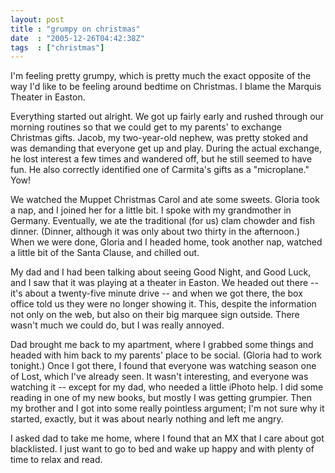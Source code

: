 ```yaml
---
layout: post
title : "grumpy on christmas"
date  : "2005-12-26T04:42:38Z"
tags  : ["christmas"]
---
```

I'm feeling pretty grumpy, which is pretty much the exact opposite of the way I'd like to be feeling around bedtime on Christmas.  I blame the Marquis Theater in Easton.

Everything started out alright.  We got up fairly early and rushed through our morning routines so that we could get to my parents' to exchange Christmas gifts.  Jacob, my two-year-old nephew, was pretty stoked and was demanding that everyone get up and play.  During the actual exchange, he lost interest a few times and wandered off, but he still seemed to have fun.  He also correctly identified one of Carmita's gifts as a "microplane."  Yow!

We watched the Muppet Christmas Carol and ate some sweets.  Gloria took a nap, and I joined her for a little bit.  I spoke with my grandmother in Germany. Eventually, we ate the traditional (for us) clam chowder and fish dinner. (Dinner, although it was only about two thirty in the afternoon.)  When we were done, Gloria and I headed home, took another nap, watched a little bit of the Santa Clause, and chilled out.

My dad and I had been talking about seeing Good Night, and Good Luck, and I saw that it was playing at a theater in Easton.  We headed out there -- it's about a twenty-five minute drive -- and when we got there, the box office told us they were no longer showing it.  This, despite the information not only on the web, but also on their big marquee sign outside.  There wasn't much we could do, but I was really annoyed.

Dad brought me back to my apartment, where I grabbed some things and headed with him back to my parents' place to be social.  (Gloria had to work tonight.) Once I got there, I found that everyone was watching season one of Lost, which I've already seen.  It wasn't interesting, and everyone was watching it -- except for my dad, who needed a little iPhoto help.  I did some reading in one of my new books, but mostly I was getting grumpier.  Then my brother and I got into some really pointless argument; I'm not sure why it started, exactly, but it was about nearly nothing and left me angry.

I asked dad to take me home, where I found that an MX that I care about got blacklisted.  I just want to go to bed and wake up happy and with plenty of time to relax and read. 
